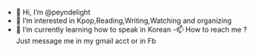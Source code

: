 - 👋 Hi, I’m @peyndelight
- 👀 I’m interested in Kpop,Reading,Writing,Watching and organizing
- 🌱 I’m currently learning how to speak in Korean
-📫 How to reach me ?Just message me in my gmail acct or in Fb

<!---
peyndelight/peyndelight is a ✨ special ✨ repository because its `README.md` (this file) appears on your GitHub profile.
You can click the Preview link to take a look at your changes.
--->
